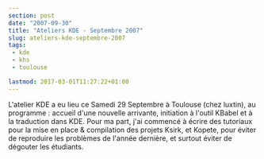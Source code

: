 ```yaml
---
section: post
date: "2007-09-30"
title: "Ateliers KDE - Septembre 2007"
slug: ateliers-kde-septembre-2007
tags:
 - kde
 - khs
 - toulouse

lastmod: 2017-03-01T11:27:22+01:00
---
```




L'atelier KDE a eu lieu ce Samedi 29 Septembre à Toulouse (chez luxtin), au programme : accueil d'une nouvelle arrivante, initiation à l'outil KBabel et à la traduction dans KDE. Pour ma part, j'ai commencé à écrire des tutoriaux pour la mise en place & compilation des projets Ksirk, et Kopete, pour éviter de reproduire les problèmes de l'année dernière, et surtout éviter de dégouter les étudiants.
